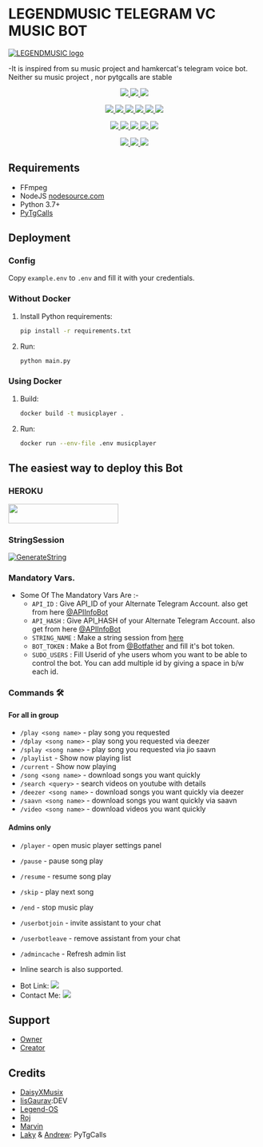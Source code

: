 
# LEGENDMUSIC TELEGRAM VC MUSIC BOT 
[![LEGENDMUSIC logo](https://telegra.ph/file/b72173cedc8304b2ddfd3.jpg)](https://t.me/Legend_Mr_Hacker)


-It is inspired from su music project and hamkercat's telegram voice bot.
Neither su music project , nor pytgcalls are stable


<p align="center">
<a href="https://app.codacy.com/gh/LEGEND-OS/LEGENDMUSIC?utm_source=github.com&utm_medium=referral&utm_content=LEGEND-OS/LEGENDMUSIC&utm_campaign=Badge_Grade_Settings" alt="Codacy Badge">
<img src="https://api.codacy.com/project/badge/Grade/6141417ceaf84545bab6bd671503df51" /> </a>
<a href="https://github.com/LEGEND-OS/LEGENDMUSIC" alt="Libraries.io dependency status for GitHub repo"> <img src="https://img.shields.io/librariesio/github/LEGEND-OS/LEGENDMUSIC" /> </a>
<a href="http://hits.dwyl.com/LEGEND-OS/LEGENDMUSIC" alt="HitCount"> <img src="http://hits.dwyl.com/LEGEND-OS/LEGENDMUSIC.svg" /> </a>
</p>
<p align="center">
<a href="https://github.com/LEGEND-OS/LEGENDMUSIC" alt="GitHub closed issues"> <img src="https://img.shields.io/github/issues-closed-raw/LEGEND-OS/LEGENDMUSIC?style=flat&logo=github&color=success" /> </a>
<a href="https://github.com/LEGEND-OS/LEGENDMUSIC" alt="GitHub commit activity"> <img src="https://img.shields.io/github/commit-activity/m/LEGEND-OS/LEGENDMUSIC" /> </a>
<a href="https://github.com/LEGEND-OS/LEGENDMUSIC/graphs/contributors" alt="GitHub contributors"> <img src="https://img.shields.io/github/contributors/LEGEND-OS/LEGENDMUSIC?style=flat&logo=github" /> </a>
<a href="https://github.com/LEGEND-OS/LEGENDMUSIC/network/members" alt="GitHub forks"> <img src="https://img.shields.io/github/forks/LEGEND-OS/LEGENDMUSIC?label=Forks&logo=github" /> </a>
<a href="https://github.com/LEGEND-OS/LEGENDMUSIC" alt="GitHub closed pull requests"> <img src="https://img.shields.io/github/issues-pr-closed-raw/LEGEND-OS/LEGENDMUSIC?color=success" /> </a>
<a href="https://github.com/LEGEND-OS/LEGENDMUSIC" alt="GitHub issues"> <img src="https://img.shields.io/github/issues-raw/LEGEND-OS/LEGENDMUSIC?style=flat&logo=github&color=yellow" /> </a>
</p>
<p align="center">
<a href="https://github.com/LEGEND-OS/LEGENDMUSIC" alt="GitHub release (latest by date including pre-releases)"> <img src="https://img.shields.io/github/v/release/LEGEND-OS/LEGENDMUSIC?include_prereleases?style=flat&logo=github" /> </a>
<a href="https://www.python.org/" alt="made-with-python"> <img src="https://img.shields.io/badge/Made%20with-Python-1f425f.svg?style=flat&logo=python&color=blue" /> </a>
<a href="https://github.com/LEGEND-OS/LEGENDMUSIC" alt="Docker!"> <img src="https://aleen42.github.io/badges/src/docker.svg" /> </a>
<a href="https://github.com/LEGEND-OS/LEGENDMUSIC" alt="GitHub repo size"> <img src="https://img.shields.io/github/repo-size/LEGEND-OS/LEGENDMUSIC" /> </a>
<a href="https://github.com/LEGEND-OS/LEGENDMUSIC/blob/master/LICENSE" alt="GPLv3 license"> <img src="https://img.shields.io/badge/License-GPLv3-blue.svg" /> </a>
</p>
<p align="center">
<a href="https://t.me/LEGENDMUSICUpdates" alt="Telegram!"> <img src="https://aleen42.github.io/badges/src/telegram.svg" /> </a>
<a href="https://github.com/LEGEND-OS/LEGENDMUSIC/graphs/commit-activity" alt="Maintenance"> <img src="https://img.shields.io/badge/Maintained%3F-yes-green.svg" /> </a>
<a href="https://makeapullrequest.com" alt="PRs Welcome"> <img src="https://img.shields.io/badge/PRs-welcome-brightgreen.svg?style=flat-square" /> </a>
</p>


## Requirements

- FFmpeg
- NodeJS [nodesource.com](https://nodesource.com/)
- Python 3.7+
- [PyTgCalls](https://github.com/pytgcalls/pytgcalls)

## Deployment

### Config

Copy `example.env` to `.env` and fill it with your credentials.

### Without Docker

1. Install Python requirements:
   ```bash
   pip install -r requirements.txt
   ```
2. Run:
   ```bash
   python main.py
   ```

### Using Docker

1. Build:
   ```bash
   docker build -t musicplayer .
   ```
2. Run:
   ```bash
   docker run --env-file .env musicplayer
   ```

## The easiest way to deploy this Bot
### HEROKU
<a href="https://heroku.com/deploy?template=https://github.com/LEGEND-OS/LEGENDMUSIC"> <img src="https://img.shields.io/badge/Deploy%20To%20Heroku-red?style=for-the-badge&logo=heroku" width="220" height="38.45"/></a></p>

### StringSession

[![GenerateString](https://img.shields.io/badge/repl.it-generateString-yellowgreen)](https://replit.com/@KrishnaJaiswal1/LEGENDMUSIC#main.py) 


### Mandatory Vars.

- Some Of The Mandatory Vars Are :-
   - `API_ID` :  Give API_ID of your Alternate Telegram Account. also get from here [@APIInfoBot](https://t.me/APIinfoBot)
   - `API_HASH` :  Give API_HASH of your Alternate Telegram Account. also get from here [@APIInfoBot](https://t.me/APIinfoBot)
   - `STRING_NAME` :  Make a string session from [here](https://replit.com/@QueenArzoo/VCPlayBot)
   - `BOT_TOKEN` :  Make a Bot from [@Botfather](https://t.me/botfather) and fill it's bot token.
   - `SUDO_USERS` :  Fill Userid of yhe users whom you want to be able to control the bot. You can add multiple id by giving a space in b/w each id.


### Commands 🛠
#### For all in group
- `/play <song name>` - play song you requested
- `/dplay <song name>` - play song you requested via deezer
- `/splay <song name>` - play song you requested via jio saavn
- `/playlist` - Show now playing list
- `/current` - Show now playing
- `/song <song name>` - download songs you want quickly
- `/search <query>` - search videos on youtube with details
- `/deezer <song name>` - download songs you want quickly via deezer
- `/saavn <song name>` - download songs you want quickly via saavn
- `/video <song name>` - download videos you want quickly


#### Admins only
- `/player` - open music player settings panel
- `/pause` - pause song play
- `/resume` - resume song play
- `/skip` - play next song
- `/end` - stop music play
- `/userbotjoin` - invite assistant to your chat
- `/userbotleave` - remove assistant from your chat
- `/admincache` - Refresh admin list

- Inline search is also supported.

* Bot Link:  <a href="https://t.me/Legend_Mr_Hacker" alt="LEGENDMUSIC"> <img src="https://img.shields.io/badge/%F0%9F%A4%96%20-LEGENDMUSIC-blue" /> </a>
* Contact Me: <a  href="https://t.me/Legend_Mr_Hacker" alt="LEGENDMUSIC Updates"> <img  src="https://img.shields.io/badge/%F0%9F%92%A1-LEGENDMUSIC%20Updates-9cf" /> </a>

## Support
- [Owner](https://t.me/Legend_Mr_Hacker)
- [Creator](https://t.me/Legend_Mr_Hacker)

## Credits
- [DaisyXMusix](https://github.com/TeamDaisyX/DaisyXMusic)
- [IisGaurav](https://github.com/IisGaurav):DEV
- [Legend-OS](https://github.com/LEGEND-OS/LEGENDMUSIC)
- [Roj](https://github.com/rojserbest)
- [Marvin](https://github.com/BlackStoneReborn)
- [Laky](https://github.com/Laky-64) & [Andrew](https://github.com/AndrewLaneX): PyTgCalls

